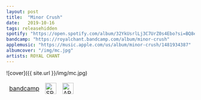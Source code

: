 ```yaml
---
layout: post
title:  "Minor Crush"
date:   2019-10-16
tags: releasehidden
spotify: "https://open.spotify.com/album/32YkUsrlLj3C7UrZ0s4Ebo?si=BQ8ey4JoR7-GjbkcMCWsuQ"
bandcamp: "https://royalchant.bandcamp.com/album/minor-crush"
applemusic: "https://music.apple.com/us/album/minor-crush/1481934387"
albumcover: "/img/mc.jpg"
artists: ROYAL CHANT
---
```

![cover]({{ site.url }}/img/mc.jpg)
<div style = "max-width:500px;">
<table style="border: 0;">
  <tbody style="border: 0">
        <td style="border: 0">
            <a href="https://royalchant.bandcamp.com/album/minor-crush" style="text-align:left; display:block;"> bandcamp </a>
          </td>
          <td style="border: 0">
            <a href="https://open.spotify.com/album/32YkUsrlLj3C7UrZ0s4Ebo?si=BQ8ey4JoR7-GjbkcMCWsuQ" style="text-align:left; display:block;"> <img src="{{ site.url }}/img/spotify.png" alt="SPOTIFY" style="height:30px;"> </a>
          </td>
          <td style="border: 0">
            <a href="https://music.apple.com/us/album/minor-crush/1481934387" style="text-align:left; display:block;"> <img src="{{ site.url }}/img/apple.png" alt="APPLE MUSIC" style="height:30px;"> </a>
          </td>
        </tbody>
      </table>
    </div>
